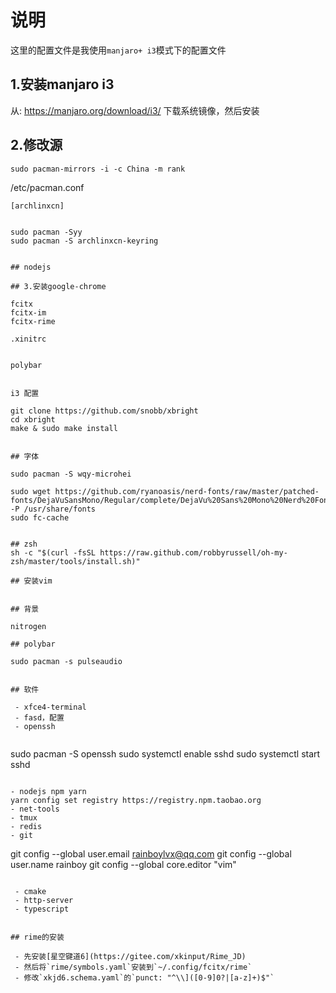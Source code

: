 # 说明

这里的配置文件是我使用`manjaro+ i3`模式下的配置文件

## 1.安装manjaro i3

从: https://manjaro.org/download/i3/ 下载系统镜像，然后安装


## 2.修改源

```
sudo pacman-mirrors -i -c China -m rank
```

/etc/pacman.conf
```
[archlinxcn]


sudo pacman -Syy
sudo pacman -S archlinxcn-keyring


## nodejs

## 3.安装google-chrome

fcitx 
fcitx-im
fcitx-rime

.xinitrc


polybar


i3 配置

git clone https://github.com/snobb/xbright
cd xbright
make & sudo make install


## 字体

sudo pacman -S wqy-microhei

sudo wget https://github.com/ryanoasis/nerd-fonts/raw/master/patched-fonts/DejaVuSansMono/Regular/complete/DejaVu%20Sans%20Mono%20Nerd%20Font%20Complete%20Mono%20Windows%20Compatible.ttf -P /usr/share/fonts
sudo fc-cache


## zsh
sh -c "$(curl -fsSL https://raw.github.com/robbyrussell/oh-my-zsh/master/tools/install.sh)"

## 安装vim


## 背景

nitrogen

## polybar

sudo pacman -s pulseaudio


## 软件

 - xfce4-terminal
 - fasd，配置
 - openssh


```
sudo pacman -S openssh
sudo systemctl enable sshd
sudo systemctl start sshd
```

- nodejs npm yarn
yarn config set registry https://registry.npm.taobao.org
- net-tools
- tmux
- redis
- git
```
git config --global user.email rainboylvx@qq.com
git config --global user.name rainboy
git config --global core.editor "vim"
```

 - cmake
 - http-server 
 - typescript


## rime的安装

 - 先安装[星空键道6](https://gitee.com/xkinput/Rime_JD)
 - 然后将`rime/symbols.yaml`安装到`~/.config/fcitx/rime`
 - 修改`xkjd6.schema.yaml`的`punct: "^\\]([0-9]0?|[a-z]+)$"`

